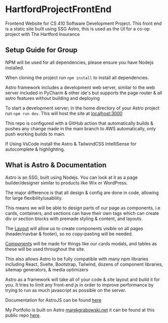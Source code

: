 # HartfordProjectFrontEnd
Frontend Website for CS 410 Software Development Project. This front end is a static site built using SSG Astro, this is used as the UI for a co-op project with The Hartford Insurance

## Setup Guide for Group
NPM will be used for all dependencies, please ensure you have Nodejs installed.

When cloning the project run ```npm install``` to install all dependencies.

Astro framework includes a development web server, similar to the web server included in PyCharm & other ide's but supports the page router & all astro features without building and deploying

To start a development server; in the home directory of your Astro project run ```npm run dev```. This will host the site at [localhost:3000](localhost:3000)

This repo is configured with a GitHub action that automatically builds & pushes any change made in the main branch to AWS automatically, only push working builds to main.

If Using VsCode install the Astro & TailwindCSS IntelliSense for autocomplete & highlighting.

## What is Astro & Documentation

Astro is an SSG, built using Nodejs. You can look at it as a page builder/designer similar to products like Wix or WordPress.

The major difference is that all design & config are done in code, allowing for large flexibility/usability.

This means we will be able to design parts of our page as components, i.e cards, containers, and sections can have their own tags which can create div or section blocks with premade styling & content, and layouts.

The [Layout](https://docs.astro.build/en/core-concepts/layouts/) will allow us to create components visible on all pages (header/navbar & footer), so no copy-pasting will be needed.

[Components](https://docs.astro.build/en/core-concepts/astro-components/) will be made for things like our cards modals, and tables as these will be used throughout the site.

This also allows Astro to be fully compatible with many npm libraries including React, Svelte, Bootstrap, Tailwind, dozens of component libraries, sitemap generators, & media optimizers

Astro as a framework will take all of your code & site layout and build it for you. It tries to limit any front-end js in order to improve performance by trying to run as much javascript as possible on the server.

Documentation for AstroJS can be found [here](https://docs.astro.build/en/concepts/why-astro/)

My Portfolio is built on Astro [marekgrabowski.net](https://marekgrabowski.net) it can be found at this public repo [here](https://github.com/marekgrabowski/marekgrabowski).
